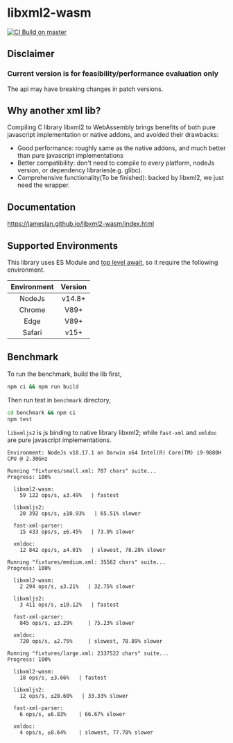 # libxml2-wasm

[![CI Build on master](https://github.com/jameslan/libxml2-wasm/actions/workflows/build.yml/badge.svg)](https://github.com/jameslan/libxml2-wasm/actions/workflows/build.yml)

## Disclaimer

### Current version is for feasibility/performance evaluation only

The api may have breaking changes in patch versions.

## Why another xml lib?

Compiling C library libxml2 to WebAssembly brings benefits of both pure javascript implementation or native addons,
and avoided their drawbacks:

- Good performance: roughly same as the native addons, and much better than pure javascript implementations
- Better compatibility: don't need to compile to every platform, nodeJs version, or dependency libraries(e.g. glibc).
- Comprehensive functionality(To be finished): backed by libxml2, we just need the wrapper.

## Documentation

https://jameslan.github.io/libxml2-wasm/index.html

## Supported Environments

This library uses ES Module and [top level await](https://caniuse.com/?search=top%20level%20await), so it require the following environment.

|Environment|Version|
|:---:|:---:|
|NodeJs|v14.8+|
|Chrome|V89+|
|Edge|V89+|
|Safari|v15+|

## Benchmark

To run the benchmark, build the lib first,

```sh
npm ci && npm run build
```

Then run test in `benchmark` directory,

```sh
cd benchmark && npm ci
npm test
```

`libxmljs2` is js binding to native library libxml2; while `fast-xml` and `xmldoc` are pure javascript implementations.

```
Environment: NodeJs v18.17.1 on Darwin x64 Intel(R) Core(TM) i9-9880H CPU @ 2.30GHz

Running "fixtures/small.xml: 787 chars" suite...
Progress: 100%

  libxml2-wasm:
    59 122 ops/s, ±3.49%   | fastest

  libxmljs2:
    20 392 ops/s, ±10.93%   | 65.51% slower

  fast-xml-parser:
    15 433 ops/s, ±6.45%   | 73.9% slower

  xmldoc:
    12 842 ops/s, ±4.01%   | slowest, 78.28% slower

Running "fixtures/medium.xml: 35562 chars" suite...
Progress: 100%

  libxml2-wasm:
    2 294 ops/s, ±3.21%   | 32.75% slower

  libxmljs2:
    3 411 ops/s, ±10.12%   | fastest

  fast-xml-parser:
    845 ops/s, ±3.29%     | 75.23% slower

  xmldoc:
    720 ops/s, ±2.75%     | slowest, 78.89% slower

Running "fixtures/large.xml: 2337522 chars" suite...
Progress: 100%

  libxml2-wasm:
    18 ops/s, ±3.66%   | fastest

  libxmljs2:
    12 ops/s, ±28.60%   | 33.33% slower

  fast-xml-parser:
    6 ops/s, ±6.83%    | 66.67% slower

  xmldoc:
    4 ops/s, ±8.64%    | slowest, 77.78% slower
```
